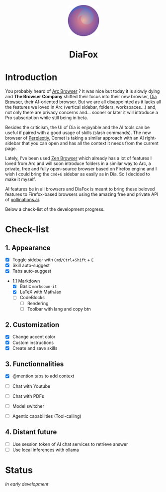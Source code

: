 <p align="center">
<img src="icons/icon_big.png" width="100px" max-width='100%'>
<h1 align="center" style="border:none">DiaFox</h1>
</p>


# Introduction

You probably heard of [Arc Browser](https://arc.net) ? It was nice but today it is slowly dying and **The Browser Company** shifted their focus into their new browser, [Dia Browser](https://diabrowser.com), their AI-oriented browser. But we are all disappointed as it lacks all the features we loved in Arc (vertical sidebar, folders, workspaces...) and, not only there are privacy concerns and... sooner or later it will introduce a Pro subscription while still being in beta.

Besides the criticism, the UI of Dia is enjoyable and the AI tools can be useful if paired with a good usage of skills (slash commands). The new browser of [Perplextiy](https://pplx.ai), Comet is taking a similar approach with an AI right-sidebar that you can open and has all the context it needs from the current page. 

Lately, I've been used [Zen Browser](https://github.com/zen-browser/desktop) which already has a lot of features I loved from Arc and will soon introduce folders in a similar way to Arc, a private, free and fully open-source browser based on Firefox engine and I wish I could bring the `Cmd`+`E` sidebar as easily as in Dia. So I decided to make it myself.

AI features be in all browsers and DiaFox is meant to bring these beloved features to Firefox-based browsers using the amazing free and private API of [pollinations.ai](https://pollinations). 

Below a check-list of the development progress.


# Check-list



## 1. Appearance

- [x] Toggle sidebar with `Cmd/Ctrl`+`Shift` + `E`
- [x] Skill auto-suggest
- [x] Tabs auto-suggest
- 1.1 Markdown
    - [x] Basic `markdown-it`
    - [x] LaTeX with MathJax
    - [ ] CodeBlocks
        - [ ] Rendering
        - [ ] Toolbar with lang and copy btn

## 2. Customization

- [x] Change accent color
- [x] Custom instructions
- [x] Create and save skills

## 3. Functionnalities

- [x] @mention tabs to add context
- [ ] Chat with Youtube
- [ ] Chat with PDFs
- [ ] Model switcher
- [ ] Agentic capabilities (Tool-calling)


## 4. Distant future

- [ ] Use session token of AI chat services to retrieve answer
- [ ] Use local inferences with ollama

# Status

*In early development*